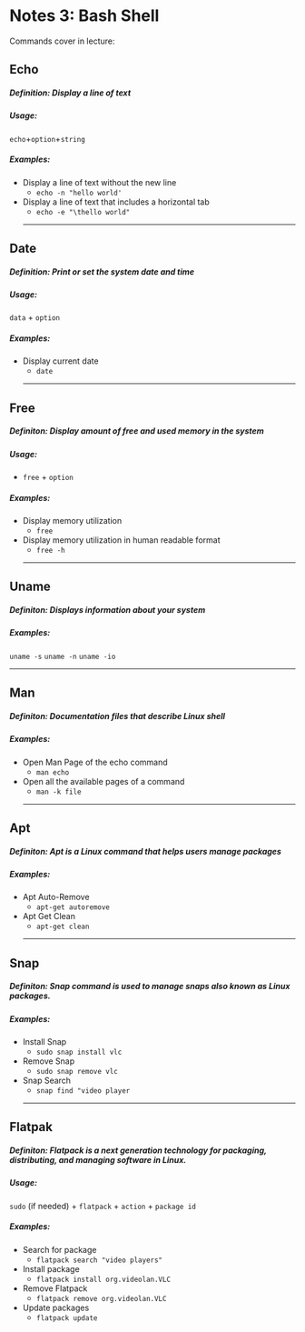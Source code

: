 # Notes 3: Bash Shell
   
Commands cover in lecture:
   
## Echo
##### Definition: Display a line of text
##### Usage: 
`echo`+`option`+`string`
##### Examples:
* Display a line of text without the new line
  * `echo -n "hello world'`
* Display a line of text that includes a horizontal tab
  * `echo -e "\thello world"` 
  <hr>
## Date
##### Definition: Print or set the system date and time
##### Usage:
`data` + `option`
##### Examples:
* Display current date
   * `date`
  <hr>
## Free
##### Definiton: Display amount of free and used memory in the system
##### Usage:
* `free` + `option`
##### Examples:
* Display memory utilization
  *  `free`
* Display memory utilization in human readable format
  * `free -h`
  <hr>
## Uname
##### Definiton: Displays information about your system

##### Examples:
`uname -s`
`uname -n`
`uname -io`
  <hr>


  

## Man
##### Definiton: Documentation files that describe Linux shell

##### Examples: 
* Open Man Page of the echo command
    * `man echo`
* Open all the available pages of a command
    * `man -k file`
  <hr>


## Apt
##### Definiton: Apt is a Linux command that helps users manage packages
##### 
##### Examples: 
* Apt Auto-Remove
  * `apt-get autoremove`
* Apt Get Clean
  * `apt-get clean`
  <hr>

## Snap
##### Definiton: Snap command is used to manage snaps also known as Linux packages.

##### Examples:
* Install Snap
  * `sudo snap install vlc`
* Remove Snap
  * `sudo snap remove vlc`
* Snap Search
  * `snap find "video player`
  <hr>

## Flatpak
##### Definiton: Flatpack is a next generation technology for packaging, distributing, and managing software in Linux.
##### Usage:
`sudo` (if needed) + `flatpack` + `action` + `package id`
##### Examples:
* Search for package
  * `flatpack search "video players"`
* Install package
  * `flatpack install org.videolan.VLC`
* Remove Flatpack
  * `flatpack remove org.videolan.VLC`
* Update packages
  * `flatpack update`